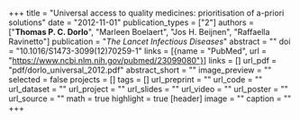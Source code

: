+++
title = "Universal access to quality medicines: prioritisation of a-priori solutions"
date = "2012-11-01"
publication_types = ["2"]
authors = ["**Thomas P. C. Dorlo**", "Marleen Boelaert", "Jos H. Beijnen", "Raffaella Ravinetto"]
publication = "_The Lancet Infectious Diseases_"
abstract = ""
doi = "10.1016/S1473-3099(12)70259-1"
links = [{name = "PubMed", url = "https://www.ncbi.nlm.nih.gov/pubmed/23099080"}]
links = []
url_pdf = "pdf/dorlo_universal_2012.pdf"
abstract_short = ""
image_preview = ""
selected = false
projects = []
tags = []
url_preprint = ""
url_code = ""
url_dataset = ""
url_project = ""
url_slides = ""
url_video = ""
url_poster = ""
url_source = ""
math = true
highlight = true
[header]
image = ""
caption = ""
+++
